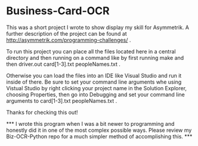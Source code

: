 # Business-Card-OCR

This was a short project I wrote to show display my skill for Asymmetrik. A further description of the project can be found at http://asymmetrik.com/programming-challenges/ .

To run this project you can place all the files located here in a central directory and then running on a command like by first running make and then driver.out card[1-3].txt peopleNames.txt .

Otherwise you can load the files into an IDE like Visual Studio and run it inside of there. Be sure to set your command line arguments whe using Vistual Studio by right clicking your project name in the Solution Explorer, choosing Properties, then go into Debugging and set your command line arguments to card[1-3].txt peopleNames.txt .

Thanks for checking this out!

*** I wrote this program when I was a bit newer to programming and honestly did it in one of the most complex possible ways. Please review my Biz-OCR-Python repo for a much simpler method of accomplishing this. ***

